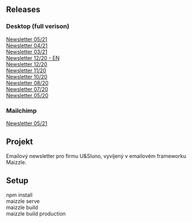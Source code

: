 ## Releases
### Desktop (full verison)
[Newsletter 05/21](https://studio-5-v-o-s.github.io/U-Sluno-newsletter/build_production/usluno-newsletter-05_21.html)<br>
[Newsletter 04/21](https://studio-5-v-o-s.github.io/U-Sluno-newsletter/build_production/usluno-newsletter-04_21.html)<br>
[Newsletter 03/21](https://studio-5-v-o-s.github.io/U-Sluno-newsletter/build_production/usluno-newsletter-03_21.html)<br>
[Newsletter 12/20 - EN](https://studio-5-v-o-s.github.io/U-Sluno-newsletter/build_production/usluno-newsletter-12_EN.html)<br>
[Newsletter 12/20](https://studio-5-v-o-s.github.io/U-Sluno-newsletter/build_production/usluno-newsletter-12.html)<br>
[Newsletter 11/20](https://studio-5-v-o-s.github.io/U-Sluno-newsletter/build_production/usluno-newsletter-11.html)<br>
[Newsletter 10/20](https://studio-5-v-o-s.github.io/U-Sluno-newsletter/build_production/usluno-newsletter-10.html)<br>
[Newsletter 08/20](https://studio-5-v-o-s.github.io/U-Sluno-newsletter/build_production/usluno-newsletter-08.html)<br>
[Newsletter 07/20](https://studio-5-v-o-s.github.io/U-Sluno-newsletter/build_production/usluno-newsletter-07.html)<br>
[Newsletter 05/20](https://studio-5-v-o-s.github.io/U-Sluno-newsletter/build_production/usluno-newsletter-05.html)

### Mailchimp
[Newsletter 05/21](https://studio-5-v-o-s.github.io/U-Sluno-newsletter/build_mailchimp/usluno-newsletter-05_21.html)<br>

## Projekt

Emailový newsletter pro firmu U&Sluno, vyvíjený v emailovém frameworku Maizzle.

## Setup
npm install<br>
maizzle serve<br>
maizzle build<br>
maizzle build production
